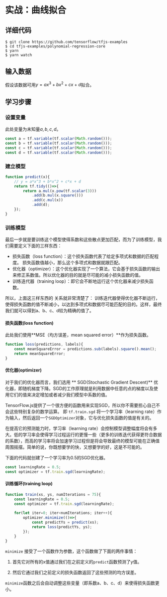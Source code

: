 # 实战：曲线拟合

## 详细代码

```shell
$ git clone https://github.com/tensorflow/tfjs-examples
$ cd tfjs-examples/polynomial-regression-core
$ yarn
$ yarn watch
```

## 输入数据

假设该数据可用$y=ax^3+bx^2+cx+d$拟合。

## 学习步骤

### 设置变量

此处变量为未知量$a,b,c,d$。

```js
const a = tf.variable(tf.scalar(Math.random()));
const b = tf.variable(tf.scalar(Math.random()));
const c = tf.variable(tf.scalar(Math.random()));
const d = tf.variable(tf.scalar(Math.random()));
```

### 建立模型

```js
function predict(x){
    // y = a*x^3 + b*x^2 + c*x + d
    return tf.tidy(()=>{
        return a.mul(x.pow(tf.scalar(3)))
        	.add(b.mul(x.square()))
        	.add(c.mul(x))
        	.add(d);
    });
}
```

### 训练模型

最后一步就是要训练这个模型使得系数和这些散点更加匹配，而为了训练模型，我们需要定义下面的三样东西：

- 损失函数（loss function）：这个损失函数代表了给定多项式和数据的匹配程度。 损失函数值越小，那么这个多项式和数据就跟匹配。
- 优化器（optimizer）：这个优化器实现了一个算法，它会基于损失函数的输出来修正系数值。所以优化器的目的就是尽可能的减小损失函数的值。
- 训练迭代器（training loop）：即它会不断地运行这个优化器来减少损失函数。

所以，上面这三样东西的 关系就非常清楚了： 训练迭代器使得优化器不断运行，使得损失函数的值不断减小，以达到多项式和数据尽可能匹配的目的。这样，最终我们就可以得到a、b、c、d较为精确的值了。

#### 损失函数(loss function)

此处我们使用**MSE（均方误差，mean squared error）**作为损失函数。

```js
function loss(predictions, labels){
    const meanSquareError = predictions.sub(labels).square().mean();
    return meanSquareError;
}
```

#### 优化器(optimizer)

对于我们的优化器而言，我们选用 ** SGD(Stochastic Gradient Descent)** 优化器，即随机梯度下降。SGD的工作原理就是利用数据中任意的点的梯度以及使用它们的值来决定增加或者减少我们模型中系数的值。

TensorFlow.js提供了一个很方便的函数用来实现SGD，所以你不需要担心自己不会这些特别复杂的数学运算。 即 `tf.train.sgd` 将一个学习率（learning rate）作为输入，然后返回一个`SGDOptimizer`对象，它与优化损失函数的值是有关的。

在提高它的预测能力时，学习率（learning rate）会控制模型调整幅度将会有多大。低的学习率会使得学习过程运行的更慢一些（更多的训练迭代获得更符合数据的系数），而高的学习率将会加速学习过程但是将会导致最终的模型可能在正确值周围摇摆。简单的说，你既想要学的快，又想要学的好，这是不可能的。

下面的代码就创建了一个学习率为0.5的SGD优化器。

```js
const learningRate = 0.5;
const optimizer = tf.train.sgd(learningRate);
```

#### 训练循环(training loop)

```js
function train(xs, ys, numIterations = 75){
    const learningRate = 0.5;
    const optimizer = tf.train.sgd(learningRate);
    
    for(let iter=0; iter<numIterations; iter++){
        optimizer.minimize(()=>{
            const predictYs = predict(xs);
            return loss(predictYs, ys);
        });
    }
}
```

`minimize` 接受了一个函数作为参数，这个函数做了下面的两件事情：

1. 首先它对所有的x值通过我们在之前定义的`predict`函数预测了y值。

2. 然后它通过我们之前定义的损失函数返回了这些预测的均方误差。

`minimize`函数之后会自动调整这些变量（即系数a、b、c、d）来使得损失函数更小。

